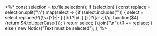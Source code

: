 <%*
const selection = tp.file.selection();
if (selection) {
const replace = selection.split("\n").map(select => {
    if (select.includes("")) {
        select = select.replace(/^((\s+)?(\-|- \[.\]|\d\.?|\d\. \[.\]) )?([a-z])/g, function($4) {return $4.toUpperCase()});
    }
return select;
}).join("\n");
tR += replace;
} else {
    new Notice("Text must be selected");
};
%>